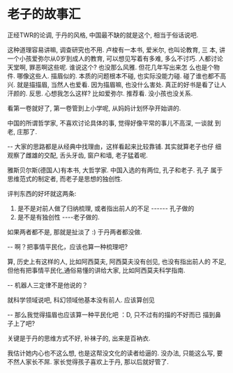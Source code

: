 # 老子的故事汇

正经TWR的论调, 于丹的风格, 中国最不缺的就是这个, 相当于俗话说吧.

这种道理容易讲嘛, 调查研究也不用. 卢梭有一本书, 爱米尔, 也叫论教育, 三
本, 讲一个小孩爱弥尔从0岁到成人的教育, 可以想见写着有多难, 多么不讨巧.
人都讨论天堂啊, 罪恶啊这些呢. 谁说这个? 也没那么风雅. 但花几年写出来怎
么也是个物件. 哪像这些人. 描眉似的. 本质的问题根本不碰, 也实际没能力碰.
碰了谁也都不高兴. 就是描描眉, 当然人也爱看. 因为描眉嘛, 也没什么害处.
真正的好书是看了让人汗颜的. 反思. 心想我怎么这样? 比如爱弥尔. 推荐看.
没小孩也没关系.

看第一卷就好了, 第一卷管到上小学呢, 从妈妈计划怀孕开始讲的.

中国的所谓哲学家, 不喜欢讨论具体的事, 觉得好像平常的事儿不高深, 一谈就
到老, 庄那了.

-- 大家的思路都是从经典中找理由，这样看起来比较靠铺. 其实就算老子也仔
细观察了雌雄的交配, 舌头牙齿, 窗户和墙, 老子猛着呢.

雅斯贝尔斯(德国人)有本书, 大哲学家. 中国入选的有两位, 孔子和老子. 孔子
属于思维范式的制定者, 而老子是思想的独创性.

评判东西的好坏就这两条:
1. 是不是对前人做了归纳梳理, 或者指出前人的不足 ------ 孔子做的
2. 是不是有独创性 ----老子做的.

如果两者都不是, 那就是扯淡了 :) 于丹两者都没做.

-- 啊？把事情平民化，应该也算一种梳理吧?

算, 历史上有这样的人, 比如阿西莫夫, 阿西莫夫没有创见, 也没有指出前人的
不足, 但他有把事情平民化,通俗易懂的讲给大家, 比如阿西莫夫科学指南.

-- 机器人三定律不是他说的？

就科学领域说吧, 科幻领域他基本没有前人. 应该算创见

-- 那么我觉得描眉也应该算一种平民化吧 ：D, 只不过有的描的不好而已
描到鼻子上了吧?

关键是于丹的思维方式不好, 补袜子的, 出来是百衲衣.

我估计她内心也不这么想, 也是这帮没文化的读者给逼的. 没办法, 只能这么写,
要不然人家长不屌. 家长觉得孩子喜欢上于丹, 那以后就好管了.
